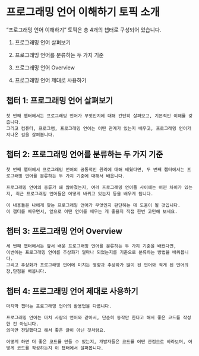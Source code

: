 # 프로그래밍 언어 이해하기 토픽 소개

“프로그래밍 언어 이해하기” 토픽은 총 4개의 챕터로 구성되어 있습니다.

1. 프로그래밍 언어 살펴보기

2. 프로그래밍 언어를 분류하는 두 가지 기준

3. 프로그래밍 언어 Overview

4. 프로그래밍 언어 제대로 사용하기

## 챕터 1: 프로그래밍 언어 살펴보기
```
첫 번째 챕터에서는 프로그래밍 언어가 무엇인지에 대해 간단히 살펴보고, 기본적인 이해를 갖춥니다.
그리고 컴퓨터, 프로그램, 프로그래밍 언어는 어떤 관계가 있는지 배우고, 프로그래밍 언어가 지나온 길을 살펴봅니다.
```

## 챕터 2: 프로그래밍 언어를 분류하는 두 가지 기준
```
첫 번째 챕터에서 프로그래밍 언어의 공통적인 원리에 대해 배웠다면, 두 번째 챕터에서는 프로그래밍 언어를 분류하는 두 가지 기준에 대해서 배웁니다.

프로그래밍 언어의 종류가 왜 많아졌는지, 여러 프로그래밍 언어들 사이에는 어떤 차이가 있는지, 최근 프로그래밍 언어들은 어떻게 바뀌고 있는지 등을 배우게 됩니다.

이 내용들은 나에게 맞는 프로그래밍 언어가 무엇인지 판단하는 데 도움이 될 것입니다.
이 챕터를 배우면서, 앞으로 어떤 언어를 배우는 게 좋을지 직접 한번 고민해 보세요.
```

## 챕터 3: 프로그래밍 언어 Overview
```
세 번째 챕터에서는 앞서 배운 프로그래밍 언어를 분류하는 두 가지 기준을 배웠다면, 
이번에는 프로그래밍 언어를 추상화가 얼마나 되었는지를 기준으로 분류하는 방법을 배워봅니다.
그리고 추상화가 프로그래밍 언어에 미치는 영향과 추상화가 많이 된 언어와 적게 된 언어의 장,단점을 배웁니다.
```

## 챕터 4: 프로그래밍 언어 제대로 사용하기
```
마지막 챕터는 프로그래밍 언어의 활용법을 다룹니다.

프로그래밍 언어는 마치 사람의 언어와 같아서, 단순히 동작만 한다고 해서 좋은 코드를 작성한 건 아닙니다.
의미만 전달했다고 해서 좋은 글이 아닌 것처럼요.

어떻게 하면 더 좋은 코드를 만들 수 있는지, 개발자들은 코드를 어떤 관점으로 바라보며, 어떻게 코드를 작성하는지 이 챕터에서 살펴봅니다.
```
